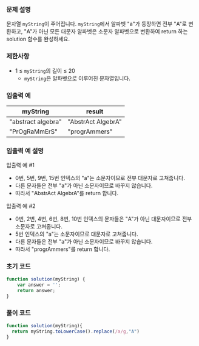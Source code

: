 ### 문제 설명

문자열 `myString`이 주어집니다. `myString`에서 알파벳 "a"가 등장하면 전부 "A"로 변환하고, "A"가 아닌 모든 대문자 알파벳은 소문자 알파벳으로 변환하여 return 하는 solution 함수를 완성하세요.

### 제한사항

- 1 ≤ `myString`의 길이 ≤ 20
    - `myString`은 알파벳으로 이루어진 문자열입니다.

### 입출력 예

| myString | result |
| --- | --- |
| "abstract algebra" | "AbstrAct AlgebrA" |
| "PrOgRaMmErS" | "progrAmmers" |

### 입출력 예 설명

입출력 예 #1
- 0번, 5번, 9번, 15번 인덱스의 "a"는 소문자이므로 전부 대문자로 고쳐줍니다.
- 다른 문자들은 전부 "a"가 아닌 소문자이므로 바꾸지 않습니다.
- 따라서 "AbstrAct AlgebrA"를 return 합니다.

입출력 예 #2
- 0번, 2번, 4번, 6번, 8번, 10번 인덱스의 문자들은 "A"가 아닌 대문자이므로 전부 소문자로 고쳐줍니다.
- 5번 인덱스의 "a"는 소문자이므로 대문자로 고쳐줍니다.
- 다른 문자들은 전부 "a"가 아닌 소문자이므로 바꾸지 않습니다.
- 따라서 "progrAmmers"를 return 합니다.

### 초기 코드

```jsx
function solution(myString) {
    var answer = '';
    return answer;
}
```

### 풀이 코드

```jsx
function solution(myString){
  return myString.toLowerCase().replace(/a/g,"A")
}
```